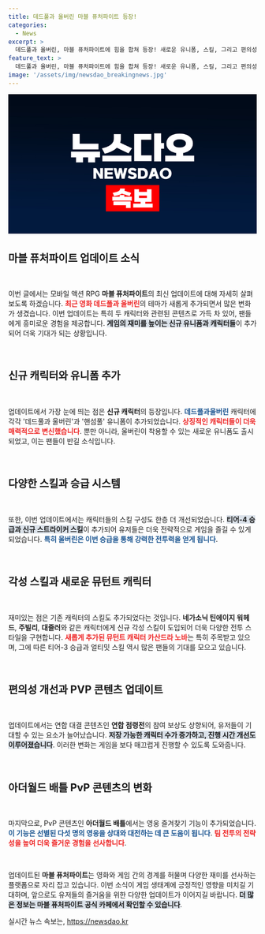 ```yaml
---
title: 데드풀과 울버린 마블 퓨처파이트 등장!
categories:
  - News
excerpt: >
  데드풀과 울버린, 마블 퓨처파이트에 힘을 합쳐 등장! 새로운 유니폼, 스킬, 그리고 편의성 개선으로 더 흥미진진해진 게임 방식을 만나보세요. 클릭해 업데이트의 모든 정보를 확인해보세요!
feature_text: >
  데드풀과 울버린, 마블 퓨처파이트에 힘을 합쳐 등장! 새로운 유니폼, 스킬, 그리고 편의성 개선으로 더 흥미진진해진 게임 방식을 만나보세요. 클릭해 업데이트의 모든 정보를 확인해보세요!
image: '/assets/img/newsdao_breakingnews.jpg'
---
```


<p><img src="/assets/img/newsdao_breakingnews.jpg" alt="firstkoreanews 속보" /></p>

<h2 data-ke-size="size26">마블 퓨처파이트 업데이트 소식</h2>

<p data-ke-size="size16">&nbsp;</p>

<p>이번 글에서는 모바일 액션 RPG <b>마블 퓨처파이트</b>의 최신 업데이트에 대해 자세히 살펴보도록 하겠습니다. <b><span style="color: #ee2323;">최근 영화 데드풀과 울버린</span></b>의 테마가 새롭게 추가되면서 많은 변화가 생겼습니다. 이번 업데이트는 특히 두 캐릭터와 관련된 콘텐츠로 가득 차 있어, 팬들에게 흥미로운 경험을 제공합니다. <b><span style="background-color: #21538527;">게임의 재미를 높이는 신규 유니폼과 캐릭터들</span></b>이 추가되어 더욱 기대가 되는 상황입니다. </p>

<p data-ke-size="size16">&nbsp;</p>

<h2 data-ke-size="size26">신규 캐릭터와 유니폼 추가</h2>

<p data-ke-size="size16">&nbsp;</p>

<p>업데이트에서 가장 눈에 띄는 점은 <b>신규 캐릭터</b>의 등장입니다. <b><span style="color: #1a5490;">데드풀과울버린</span></b> 캐릭터에 각각 '데드풀과 울버린'과 '핸섬풀' 유니폼이 추가되었습니다. <b><span style="color: #ee2323;">상징적인 캐릭터들이 더욱 매력적으로 변신했습니다</span></b>. 뿐만 아니라, 울버린이 착용할 수 있는 새로운 유니폼도 출시되었고, 이는 팬들이 반길 소식입니다.</p>

<p data-ke-size="size16">&nbsp;</p>

<h2 data-ke-size="size26">다양한 스킬과 승급 시스템</h2>

<p data-ke-size="size16">&nbsp;</p>

<p>또한, 이번 업데이트에서는 캐릭터들의 스킬 구성도 한층 더 개선되었습니다. <b><span style="background-color: #21538527;">티어-4 승급과 신규 스트라이커 스킬</span></b>이 추가되어 유저들은 더욱 전략적으로 게임을 즐길 수 있게 되었습니다. <b><span style="color: #1a5490;">특히 울버린은 이번 승급을 통해 강력한 전투력을 얻게 됩니다</span></b>.</p>

<p data-ke-size="size16">&nbsp;</p>

<h2 data-ke-size="size26">각성 스킬과 새로운 뮤턴트 캐릭터</h2>

<p data-ke-size="size16">&nbsp;</p>

<p>재미있는 점은 기존 캐릭터의 스킬도 추가되었다는 것입니다. <b>네가소닉 틴에이지 워헤드</b>, <b>주빌리</b>, <b>대즐러</b>와 같은 캐릭터에게 신규 각성 스킬이 도입되어 더욱 다양한 전투 스타일을 구현합니다. <b><span style="color: #ee2323;">새롭게 추가된 뮤턴트 캐릭터 카산드라 노바</span></b>는 특히 주목받고 있으며, 그에 따른 티어-3 승급과 얼티밋 스킬 역시 많은 팬들의 기대를 모으고 있습니다. </p>

<p data-ke-size="size16">&nbsp;</p>

<h2 data-ke-size="size26">편의성 개선과 PVP 콘텐츠 업데이트</h2>

<p data-ke-size="size16">&nbsp;</p>

<p>업데이트에서는 연합 대결 콘텐츠인 <b>연합 점령전</b>의 참여 보상도 상향되어, 유저들이 기대할 수 있는 요소가 늘어났습니다. <b><span style="background-color: #21538527;">저장 가능한 캐릭터 수가 증가하고, 진행 시간 개선도 이루어졌습니다</span></b>. 이러한 변화는 게임을 보다 매끄럽게 진행할 수 있도록 도와줍니다. </p>

<p data-ke-size="size16">&nbsp;</p>

<h2 data-ke-size="size26">아더월드 배틀 PvP 콘텐츠의 변화</h2>

<p data-ke-size="size16">&nbsp;</p>

<p>마지막으로, PvP 콘텐츠인 <b>아더월드 배틀</b>에서는 영웅 즐겨찾기 기능이 추가되었습니다. <b><span style="color: #1a5490;">이 기능은 선별된 다섯 명의 영웅을 상대와 대전하는 데 큰 도움이 됩니다</span></b>. <b><span style="color: #ee2323;">팀 전투의 전략성을 높여 더욱 즐거운 경험을 선사합니다</span></b>. </p>

<p data-ke-size="size16">&nbsp;</p>

<p>업데이트된 <b>마블 퓨처파이트</b>는 영화와 게임 간의 경계를 허물며 다양한 재미를 선사하는 플랫폼으로 자리 잡고 있습니다. 이번 소식이 게임 생태계에 긍정적인 영향을 미치길 기대하며, 앞으로도 유저들의 즐거움을 위한 다양한 업데이트가 이어지길 바랍니다. <b><span style="background-color: #21538527;">더 많은 정보는 마블 퓨처파이트 공식 카페에서 확인할 수 있습니다</span></b>. </p>
실시간 뉴스 속보는, <a href="https://newsdao.kr" rel="dofollow">https://newsdao.kr</a>


